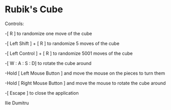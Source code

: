 # Rubik's Cube



Controls:

-[ R ] to randomize one move of the cube

-[ Left Shift ] + [ R ] to randomize 5 moves of the cube

-[ Left Control ] + [ R ] to randomize 5001 moves of the cube

-[ W : A : S : D] to rotate the cube around

-Hold [ Left Mouse Button ] and move the mouse on the pieces to turn them

-Hold [ Right Mouse Button ] and move the mouse to rotate the cube around

-[ Escape ] to close the application

Ilie Dumitru